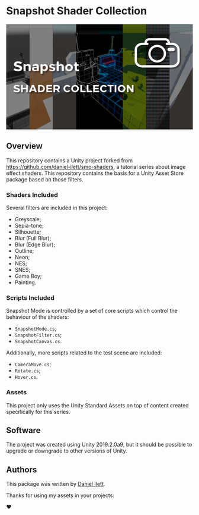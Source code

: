 # Snapshot Shader Collection

![Snapshot Banner](AssetStore/SnapshotGithub.png)

## Overview
This repository contains a Unity project forked from https://github.com/daniel-ilett/smo-shaders, a tutorial series about image effect shaders. This repository contains the basis for a Unity Asset Store package based on those filters.

### Shaders Included
Several filters are included in this project:
- Greyscale;
- Sepia-tone;
- Silhouette;
- Blur (Full Blur);
- Blur (Edge Blur);
- Outline;
- Neon;
- NES;
- SNES;
- Game Boy;
- Painting.

### Scripts Included
Snapshot Mode is controlled by a set of core scripts which control the behaviour of the shaders:
- `SnapshotMode.cs`;
- `SnapshotFilter.cs`;
- `SnapshotCanvas.cs`.

Additionally, more scripts related to the test scene are included:
- `CameraMove.cs`;
- `Rotate.cs`;
- `Hover.cs`.

### Assets
This project only uses the Unity Standard Assets on top of content created specifically for this series.

## Software
The project was created using Unity 2019.2.0a9, but it should be possible to upgrade or downgrade to other versions of Unity.

## Authors
This package was written by [Daniel Ilett](https://github.com/daniel-ilett).

Thanks for using my assets in your projects.

❤
